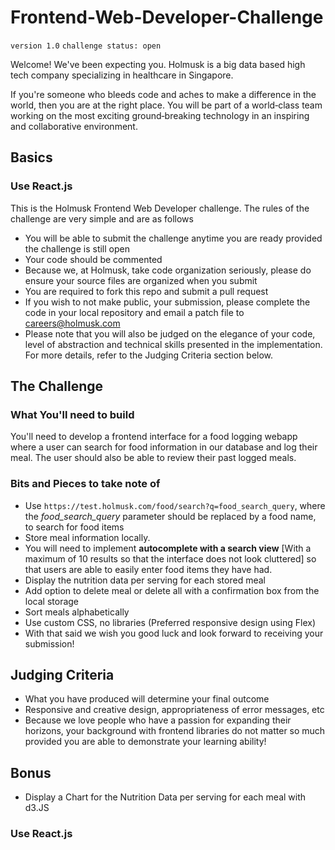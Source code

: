 # Frontend-Web-Developer-Challenge

`version 1.0`
`challenge status: open`

Welcome! We've been expecting you. Holmusk is a big data based high tech company specializing in healthcare in Singapore.

If you're someone who bleeds code and aches to make a difference in the world, then you are at the right place. You will be part of a world‑class team working on the most exciting ground‑breaking technology in an inspiring and collaborative environment.

## Basics

### Use React.js

This is the Holmusk Frontend Web Developer challenge. The rules of the challenge are very simple and are as follows

* You will be able to submit the challenge anytime you are ready provided the challenge is still open
* Your code should be commented
* Because we, at Holmusk, take code organization seriously, please do ensure your source files are organized when you submit
* You are required to fork this repo and submit a pull request
* If you wish to not make public, your submission, please complete the code in your local repository and email a patch file to careers@holmusk.com
* Please note that you will also be judged on the elegance of your code, level of abstraction and technical skills presented in the implementation. For more details, refer to the Judging Criteria section below.

## The Challenge 

### What You'll need to build

You'll need to develop a frontend interface for a food logging webapp where a user can search for food information in our database and log their meal. The user should also be able to review their past logged meals.

### Bits and Pieces to take note of
* Use `https://test.holmusk.com/food/search?q=food_search_query`, where the *food_search_query* parameter should be replaced by a food name, to search for food items
* Store meal information locally.
* You will need to implement **autocomplete with a search view** [With a maximum of 10 results so that the interface does not look cluttered] so that users are able to easily enter food items they have had.
* Display the nutrition data per serving for each stored meal
* Add option to delete meal or delete all with a confirmation box from the local storage
* Sort meals alphabetically
* Use custom CSS, no libraries (Preferred responsive design using Flex)
* With that said we wish you good luck and look forward to receiving your submission!

## Judging Criteria
* What you have produced will determine your final outcome
* Responsive and creative design, appropriateness of error messages, etc
* Because we love people who have a passion for expanding their horizons, your background with frontend libraries do not matter so much provided you are able to demonstrate your learning ability!

## Bonus
* Display a Chart for the Nutrition Data per serving for each meal with d3.JS

### Use React.js
